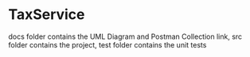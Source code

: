 # TaxService

docs folder contains the UML Diagram and Postman Collection link, 
src folder contains the project, 
test folder contains the unit tests
